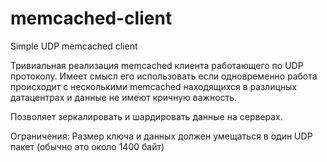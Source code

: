 # memcached-client
Simple UDP memcached client

Тривиальная реализация memcached клиента работающего по UDP протоколу. Имеет смысл его использовать
если одновременно работа происходит с несколькими memcached находящихся в разлицных датацентрах и 
данные не имеют кричную важность.

Позволяет зеркалировать и шардировать данные на серверах.

Ограничения:
Размер ключа и данных должен умещаться в один UDP пакет (обычно это около 1400 байт)


